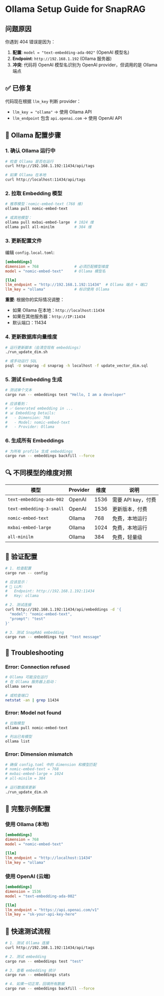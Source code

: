 # Ollama Setup Guide for SnapRAG

## 问题原因

你遇到 404 错误是因为：
1. **配置**: `model = "text-embedding-ada-002"` (OpenAI 模型名)
2. **Endpoint**: `http://192.168.1.192` (Ollama 服务器)
3. **冲突**: 代码将 OpenAI 模型名识别为 OpenAI provider，但调用的是 Ollama 端点

## ✅ 已修复

代码现在根据 `llm_key` 判断 provider：
- `llm_key = "ollama"` → 使用 Ollama API
- `llm_endpoint` 包含 `api.openai.com` → 使用 OpenAI API

## 🚀 Ollama 配置步骤

### 1. 确认 Ollama 运行中

```bash
# 检查 Ollama 是否在运行
curl http://192.168.1.192:11434/api/tags

# 如果 Ollama 在本地
curl http://localhost:11434/api/tags
```

### 2. 拉取 Embedding 模型

```bash
# 推荐模型：nomic-embed-text (768 维)
ollama pull nomic-embed-text

# 或其他模型：
ollama pull mxbai-embed-large  # 1024 维
ollama pull all-minilm         # 384 维
```

### 3. 更新配置文件

编辑 `config.local.toml`:

```toml
[embeddings]
dimension = 768                # 必须匹配模型维度
model = "nomic-embed-text"     # Ollama 模型名

[llm]
llm_endpoint = "http://192.168.1.192:11434"  # Ollama 端点 + 端口
llm_key = "ollama"             # 标识使用 Ollama
```

**重要**: 根据你的实际情况调整：
- 如果 Ollama 在本地：`http://localhost:11434`
- 如果在其他服务器：`http://IP:11434`
- 默认端口：11434

### 4. 更新数据库向量维度

```bash
# 运行更新脚本（会清空现有 embeddings）
./run_update_dim.sh

# 或手动运行 SQL
psql -U snaprag -d snaprag -h localhost -f update_vector_dim.sql
```

### 5. 测试 Embedding 生成

```bash
# 测试单个文本
cargo run -- embeddings test "Hello, I am a developer"

# 应该看到：
# ✅ Generated embedding in ...
# 📊 Embedding Details:
#   - Dimension: 768
#   - Model: nomic-embed-text
#   - Provider: Ollama
```

### 6. 生成所有 Embeddings

```bash
# 为所有 profile 生成 embeddings
cargo run -- embeddings backfill --force
```

## 🔍 不同模型的维度对照

| 模型 | Provider | 维度 | 说明 |
|------|----------|------|------|
| `text-embedding-ada-002` | OpenAI | 1536 | 需要 API key，付费 |
| `text-embedding-3-small` | OpenAI | 1536 | 更新版本，付费 |
| `nomic-embed-text` | Ollama | 768 | 免费，本地运行 |
| `mxbai-embed-large` | Ollama | 1024 | 免费，本地运行 |
| `all-minilm` | Ollama | 384 | 免费，轻量级 |

## 🧪 验证配置

```bash
# 1. 检查配置
cargo run -- config

# 应该显示：
# 🤖 LLM:
#   Endpoint: http://192.168.1.192:11434
#   Key: ollama

# 2. 测试连接
curl http://192.168.1.192:11434/api/embeddings -d '{
  "model": "nomic-embed-text",
  "prompt": "test"
}'

# 3. 测试 SnapRAG embedding
cargo run -- embeddings test "test message"
```

## 🔧 Troubleshooting

### Error: Connection refused
```bash
# Ollama 可能没在运行
# 在 Ollama 服务器上启动：
ollama serve

# 或检查端口
netstat -an | grep 11434
```

### Error: Model not found
```bash
# 拉取模型
ollama pull nomic-embed-text

# 列出已有模型
ollama list
```

### Error: Dimension mismatch
```bash
# 确保 config.toml 中的 dimension 和模型匹配
# nomic-embed-text = 768
# mxbai-embed-large = 1024
# all-minilm = 384

# 运行数据库更新
./run_update_dim.sh
```

## 📝 完整示例配置

### 使用 Ollama (本地)
```toml
[embeddings]
dimension = 768
model = "nomic-embed-text"

[llm]
llm_endpoint = "http://localhost:11434"
llm_key = "ollama"
```

### 使用 OpenAI (云端)
```toml
[embeddings]
dimension = 1536
model = "text-embedding-ada-002"

[llm]
llm_endpoint = "https://api.openai.com/v1"
llm_key = "sk-your-api-key-here"
```

## 🎯 快速测试流程

```bash
# 1. 测试 Ollama 连接
curl http://192.168.1.192:11434/api/tags

# 2. 测试 embedding
cargo run -- embeddings test "test"

# 3. 查看 embedding 统计
cargo run -- embeddings stats

# 4. 如果一切正常，回填所有数据
cargo run -- embeddings backfill --force
```

